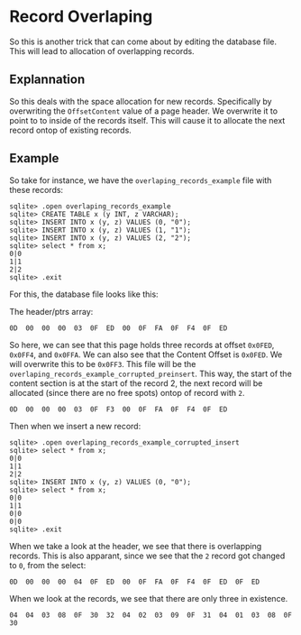 # Record Overlaping

So this is another trick that can come about by editing the database file. This will lead to allocation of overlapping records.

## Explannation

So this deals with the space allocation for new records. Specifically by overwriting the `OffsetContent` value of a page header. We overwrite it to point to to inside of the records itself. This will cause it to allocate the next record ontop of existing records.

## Example

So take for instance, we have the `overlaping_records_example` file with these records:

```
sqlite> .open overlaping_records_example
sqlite> CREATE TABLE x (y INT, z VARCHAR);
sqlite> INSERT INTO x (y, z) VALUES (0, "0");
sqlite> INSERT INTO x (y, z) VALUES (1, "1");
sqlite> INSERT INTO x (y, z) VALUES (2, "2");
sqlite> select * from x;
0|0
1|1
2|2
sqlite> .exit
```

For this, the database file looks like this:

The header/ptrs array:
```
0D	00	00	00	03	0F	ED	00	0F	FA	0F	F4	0F	ED
```

So here, we can see that this page holds three records at offset `0x0FED`, `0x0FF4`, and `0x0FFA`. We can also see that the Content Offset is `0x0FED`. We will overwrite this to be `0x0FF3`. This file will be the `overlaping_records_example_corrupted_preinsert`. This way, the start of the content section is at the start of the record 2, the next record will be allocated (since there are no free spots) ontop of record with `2`.

```
0D	00	00	00	03	0F	F3	00	0F	FA	0F	F4	0F	ED
```

Then when we insert a new record:

```
sqlite> .open overlaping_records_example_corrupted_insert
sqlite> select * from x;
0|0
1|1
2|2
sqlite> INSERT INTO x (y, z) VALUES (0, "0");
sqlite> select * from x;
0|0
1|1
0|0
0|0
sqlite> .exit
```

When we take a look at the header, we see that there is overlapping records. This is also apparant, since we see that the `2` record got changed to `0`, from the select:

```
0D	00	00	00	04	0F	ED	00	0F	FA	0F	F4	0F	ED	0F	ED
```

When we look at the records, we see that there are only three in existence. 

```
04	04	03	08	0F	30	32	04	02	03	09	0F	31	04	01	03	08	0F	30
```